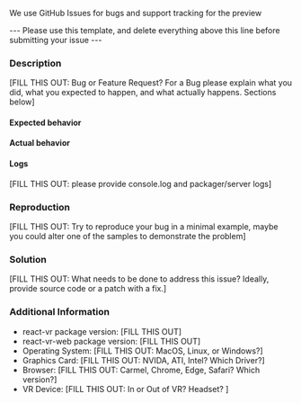 We use GitHub Issues for bugs and support tracking for the preview

--- Please use this template, and delete everything above this line before submitting your issue ---

### Description

[FILL THIS OUT: Bug or Feature Request? For a Bug please explain what you did, what you expected to happen, and what actually happens. Sections below]

#### Expected behavior

#### Actual behavior

#### Logs

[FILL THIS OUT: please provide console.log and packager/server logs]

### Reproduction

[FILL THIS OUT: Try to reproduce your bug in a minimal example, maybe you could alter one of the samples to demonstrate the problem]

### Solution

[FILL THIS OUT: What needs to be done to address this issue? Ideally, provide source code or a patch with a fix.]

### Additional Information

* react-vr package version: [FILL THIS OUT]
* react-vr-web package version: [FILL THIS OUT]
* Operating System: [FILL THIS OUT: MacOS, Linux, or Windows?]
* Graphics Card: [FILL THIS OUT: NVIDA, ATI, Intel? Which Driver?]
* Browser: [FILL THIS OUT: Carmel, Chrome, Edge, Safari? Which version?]
* VR Device: [FILL THIS OUT: In or Out of VR? Headset? ]
